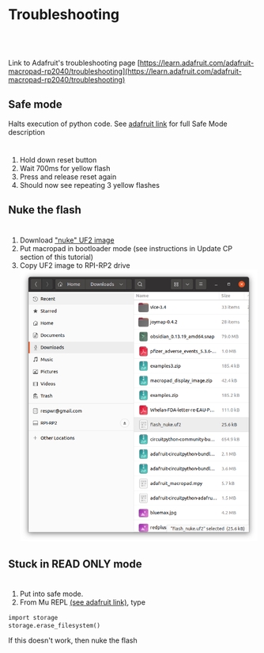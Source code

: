 # Troubleshooting
## &nbsp;
Link to Adafruit's troubleshooting page
[https://learn.adafruit.com/adafruit-macropad-rp2040/troubleshooting](https://learn.adafruit.com/adafruit-macropad-rp2040/troubleshooting)
## Safe mode
Halts execution of python code.  See [adafruit link](https://learn.adafruit.com/adafruit-macropad-rp2040/circuitpython) for full Safe Mode description
#
1. Hold down reset button 
2. Wait 700ms for yellow flash
3. Press and release reset again
4. Should now see repeating 3 yellow flashes



## Nuke the flash
#
1. Download ["nuke" UF2 image](https://cdn-learn.adafruit.com/assets/assets/000/101/659/original/flash_nuke.uf2?1618945856)
2. Put macropad in bootloader mode (see instructions in Update CP section of this tutorial)
3. Copy UF2 image to RPI-RP2 drive
![Screenshot](img/troubleshooting1.png)

## Stuck in READ ONLY mode
#
1. Put into safe mode.
2. From Mu REPL [(see adafruit link)](https://learn.adafruit.com/adafruit-macropad-rp2040/the-repl), type 
```
import storage
storage.erase_filesystem()
```
If this doesn't work, then nuke the flash